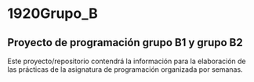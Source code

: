 # 1920Grupo_B
Proyecto de programación grupo B1 y grupo B2
---

Este proyecto/repositorio contendrá la información para la elaboración de las prácticas de la asignatura de programación organizada por semanas.

